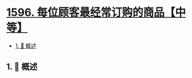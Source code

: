 # [1596. 每位顾客最经常订购的商品【中等】](https://github.com/tnotesjs/TNotes.leetcode/tree/main/notes/1596.%20%E6%AF%8F%E4%BD%8D%E9%A1%BE%E5%AE%A2%E6%9C%80%E7%BB%8F%E5%B8%B8%E8%AE%A2%E8%B4%AD%E7%9A%84%E5%95%86%E5%93%81%E3%80%90%E4%B8%AD%E7%AD%89%E3%80%91)

<!-- region:toc -->

- [1. 📝 概述](#1--概述)

<!-- endregion:toc -->

## 1. 📝 概述
